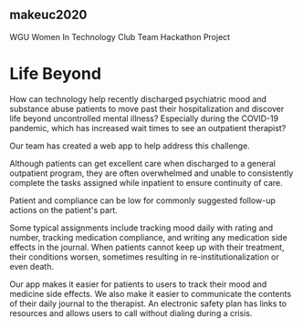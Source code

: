## makeuc2020
WGU Women In Technology Club Team Hackathon Project  

# Life Beyond
  
How can technology help recently discharged psychiatric mood and substance abuse patients to move past their hospitalization and discover life beyond uncontrolled mental illness?  Especially during the COVID-19 pandemic, which has increased wait times to see an outpatient therapist?

Our team has created a web app to help address this challenge.

Although patients can get excellent care when discharged to a  general outpatient program, they are often overwhelmed and unable to consistently complete the tasks assigned while inpatient to ensure continuity of care.  

Patient and compliance can be low for commonly suggested follow-up actions on the patient's part.  

Some typical assignments include tracking mood daily with rating and number, tracking medication compliance, and writing any medication side effects in the journal.  When patients cannot keep up with their treatment, their conditions worsen, sometimes resulting in re-institutionalization or even death. 

Our app makes it easier for patients to users to track their mood and medicine side effects. We also make it easier to communicate the contents of their daily journal to the therapist. An electronic safety plan has links to resources and allows users to call without dialing during a crisis. 
